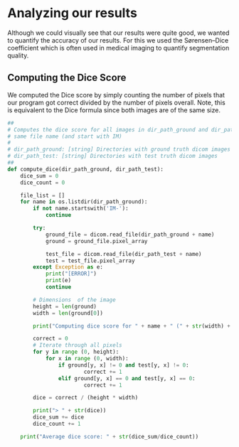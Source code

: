 # Analyzing our results

Although we could visually see that our results were quite good, we wanted to quantify the accuracy of our results. For this we used the Sørensen–Dice coefficient which is often used in medical imaging to quantify segmentation quality.

## Computing the Dice Score
We computed the Dice score by simply counting the number of pixels that our program got correct divided by the number of pixels overall. Note, this is equivalent to the Dice formula since both images are of the same size.

```python
##
# Computes the dice score for all images in dir_path_ground and dir_path_test with the
# same file name (and start with IM)
#
# dir_path_ground: [string] Directories with ground truth dicom images
# dir_path_test: [string] Directories with test truth dicom images
##
def compute_dice(dir_path_ground, dir_path_test):
	dice_sum = 0
	dice_count = 0

	file_list = []
	for name in os.listdir(dir_path_ground):
		if not name.startswith('IM-'):
			continue

		try:
			ground_file = dicom.read_file(dir_path_ground + name)
			ground = ground_file.pixel_array

			test_file = dicom.read_file(dir_path_test + name)
			test = test_file.pixel_array
		except Exception as e:
			print("[ERROR]")
			print(e)
			continue

		# Dimensions  of the image
		height = len(ground)
		width = len(ground[0])

		print("Computing dice score for " + name + " (" + str(width) + ", " + str(height) + ")")

		correct = 0
		# Iterate through all pixels
		for y in range (0, height):
			for x in range (0, width):
				if ground[y, x] != 0 and test[y, x] != 0:
						correct += 1
				elif ground[y, x] == 0 and test[y, x] == 0:
						correct += 1

		dice = correct / (height * width)

		print("> " + str(dice))
		dice_sum += dice
		dice_count += 1

	print("Average dice score: " + str(dice_sum/dice_count))
```